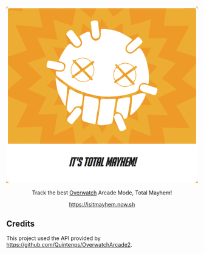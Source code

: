 <!--suppress HtmlDeprecatedAttribute -->
<div align="center">

![](media/logo.png)

Track the best [Overwatch](https://playoverwatch.com) Arcade Mode, Total Mayhem!

https://isitmayhem.now.sh

</div>

## Credits

This project used the API provided by https://github.com/Quintenps/OverwatchArcade2.


